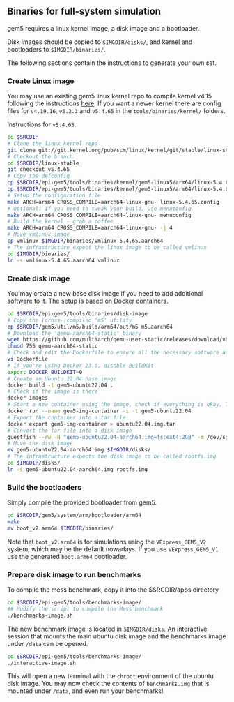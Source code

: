 ## Binaries for full-system simulation

gem5 requires a linux kernel image, a disk image and a bootloader. 

Disk images should be copied to `$IMGDIR/disks/`, and kernel and bootloaders to `$IMGDIR/binaries/`.

The following sections contain the instructions to generate your own set.

### Create Linux image

You may use an existing gem5 linux kernel repo to compile kernel v4.15 following the instructions [here](https://www.gem5.org/documentation/general_docs/fullsystem/building_arm_kernel). If you want a newer kernel there are config files for `v4.19.16`, `v5.2.3` and `v5.4.65` in the `tools/binaries/kernel/` folders.

Instructions for `v5.4.65`.

```bash
cd $SRCDIR
# Clone the linux kernel repo
git clone git://git.kernel.org/pub/scm/linux/kernel/git/stable/linux-stable.git
# Checkout the branch
cd $SRCDIR/linux-stable
git checkout v5.4.65
# Copy the defconfig
cp $SRCDIR/epi-gem5/tools/binaries/kernel/gem5-linux5/arm64/linux-5.4.65.config $SRCDIR/linux-stable/arch/arm64/configs/linux-5.4.65.config
cp $SRCDIR/epi-gem5/tools/binaries/kernel/gem5-linux5/arm64/linux-5.4.65.config $SRCDIR/linux-stable/.config
# Setup the configuration file
make ARCH=arm64 CROSS_COMPILE=aarch64-linux-gnu- linux-5.4.65.config
# Optional: If you need to tweak your build, use menuconfig
make ARCH=arm64 CROSS_COMPILE=aarch64-linux-gnu- menuconfig
# Build the kernel - grab a coffee
make ARCH=arm64 CROSS_COMPILE=aarch64-linux-gnu- -j 4
# Move vmlinux image
cp vmlinux $IMGDIR/binaries/vmlinux-5.4.65.aarch64
# The infrastructure expect the linux image to be called vmlinux
cd $IMGDIR/binaries/
ln -s vmlinux-5.4.65.aarch64 vmlinux
```

### Create disk image

You may create a new base disk image if you need to add additional software to it. The setup is based on Docker containers.

```bash
cd $SRCDIR/epi-gem5/tools/binaries/disk-image
# Copy the (cross-)compiled 'm5' utility
cp $SRCDIR/gem5/util/m5/build/arm64/out/m5 m5.aarch64
# Download the 'qemu-aarch64-static' binary
wget https://github.com/multiarch/qemu-user-static/releases/download/v6.1.0-8/qemu-aarch64-static
chmod 755 qemu-aarch64-static
# Check and edit the Dockerfile to ensure all the necessary software and installation steps are included.
vi Dockerfile
# If you're using Docker 23.0, disable BuildKit
export DOCKER_BUILDKIT=0 
# Create an Ubuntu 22.04 base image
docker build -t gem5-ubuntu22.04 .
# Check if the image is there
docker images
# Start a new container using the image, check if everything is okay. This will drop you into an interactive shell. 'exit' to finish the session.
docker run --name gem5-img-container -i -t gem5-ubuntu22.04
# Export the container into a tar file
docker export gem5-img-container > ubuntu22.04.img.tar
# Convert the tar file into a disk image
guestfish --rw -N "gem5-ubuntu22.04-aarch64.img=fs:ext4:2GB" -m /dev/sda1:/ tar-in - / < ubuntu22.04.img.tar
# Move the disk image
mv gem5-ubuntu22.04-aarch64.img $IMGDIR/disks/
# The infrastructure expects the disk image to be called rootfs.img
cd $IMGDIR/disks/
ln -s gem5-ubuntu22.04-aarch64.img rootfs.img
```

### Build the bootloaders

Simply compile the provided bootloader from gem5.

```bash
cd $SRCDIR/gem5/system/arm/bootloader/arm64
make
mv boot_v2.arm64 $IMGDIR/binaries/
```

Note that `boot_v2.arm64` is for simulations using the `VExpress_GEM5_V2` system, which may be the default nowadays. If you use `VExpress_GEM5_V1` use the generated `boot.arm64` bootloader.


### Prepare disk image to run benchmarks
To compile the mess benchmark, copy it into the $SRCDIR/apps directory 

```bash
cd $SRCDIR/epi-gem5/tools/benchmarks-image/
## Modify the script to compile the Mess benchmark 
./benchmarks-image.sh
```

The new benchmark image is located in `$IMGDIR/disks`. An interactive session that mounts the main ubuntu disk image and the benchmarks image under `/data` can be opened.

```bash
cd $SRCDIR/epi-gem5/tools/benchmarks-image/
./interactive-image.sh
```

This will open a new terminal with the `chroot` environment of the ubuntu disk image. You may now check the contents of `benchmarks.img` that is mounted under `/data`, and even run your benchmarks!
